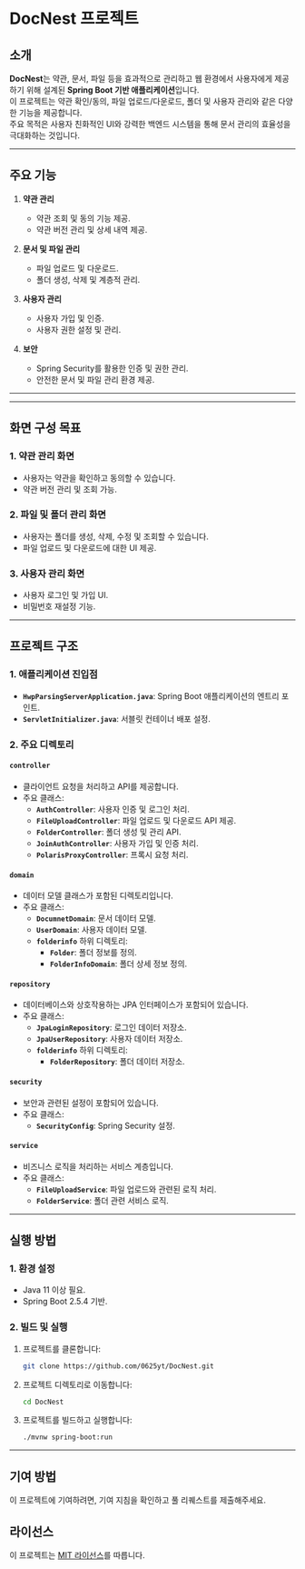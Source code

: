 # DocNest 프로젝트

## 소개
**DocNest**는 약관, 문서, 파일 등을 효과적으로 관리하고 웹 환경에서 사용자에게 제공하기 위해 설계된 **Spring Boot 기반 애플리케이션**입니다.  
이 프로젝트는 약관 확인/동의, 파일 업로드/다운로드, 폴더 및 사용자 관리와 같은 다양한 기능을 제공합니다.  
주요 목적은 사용자 친화적인 UI와 강력한 백엔드 시스템을 통해 문서 관리의 효율성을 극대화하는 것입니다.

---

## 주요 기능
1. **약관 관리**
   - 약관 조회 및 동의 기능 제공.
   - 약관 버전 관리 및 상세 내역 제공.

2. **문서 및 파일 관리**
   - 파일 업로드 및 다운로드.
   - 폴더 생성, 삭제 및 계층적 관리.

3. **사용자 관리**
   - 사용자 가입 및 인증.
   - 사용자 권한 설정 및 관리.

4. **보안**
   - Spring Security를 활용한 인증 및 권한 관리.
   - 안전한 문서 및 파일 관리 환경 제공.

---

---

## 화면 구성 목표
### 1. **약관 관리 화면**
- 사용자는 약관을 확인하고 동의할 수 있습니다.
- 약관 버전 관리 및 조회 가능.

### 2. **파일 및 폴더 관리 화면**
- 사용자는 폴더를 생성, 삭제, 수정 및 조회할 수 있습니다.
- 파일 업로드 및 다운로드에 대한 UI 제공.

### 3. **사용자 관리 화면**
- 사용자 로그인 및 가입 UI.
- 비밀번호 재설정 기능.

---

## 프로젝트 구조
### 1. **애플리케이션 진입점**
- **`HwpParsingServerApplication.java`**: Spring Boot 애플리케이션의 엔트리 포인트.
- **`ServletInitializer.java`**: 서블릿 컨테이너 배포 설정.

### 2. **주요 디렉토리**
#### **`controller`**
- 클라이언트 요청을 처리하고 API를 제공합니다.
- 주요 클래스:
  - **`AuthController`**: 사용자 인증 및 로그인 처리.
  - **`FileUploadController`**: 파일 업로드 및 다운로드 API 제공.
  - **`FolderController`**: 폴더 생성 및 관리 API.
  - **`JoinAuthController`**: 사용자 가입 및 인증 처리.
  - **`PolarisProxyController`**: 프록시 요청 처리.

#### **`domain`**
- 데이터 모델 클래스가 포함된 디렉토리입니다.
- 주요 클래스:
  - **`DocumnetDomain`**: 문서 데이터 모델.
  - **`UserDomain`**: 사용자 데이터 모델.
  - **`folderinfo`** 하위 디렉토리:
    - **`Folder`**: 폴더 정보를 정의.
    - **`FolderInfoDomain`**: 폴더 상세 정보 정의.

#### **`repository`**
- 데이터베이스와 상호작용하는 JPA 인터페이스가 포함되어 있습니다.
- 주요 클래스:
  - **`JpaLoginRepository`**: 로그인 데이터 저장소.
  - **`JpaUserRepository`**: 사용자 데이터 저장소.
  - **`folderinfo`** 하위 디렉토리:
    - **`FolderRepository`**: 폴더 데이터 저장소.

#### **`security`**
- 보안과 관련된 설정이 포함되어 있습니다.
- 주요 클래스:
  - **`SecurityConfig`**: Spring Security 설정.

#### **`service`**
- 비즈니스 로직을 처리하는 서비스 계층입니다.
- 주요 클래스:
  - **`FileUploadService`**: 파일 업로드와 관련된 로직 처리.
  - **`FolderService`**: 폴더 관련 서비스 로직.

---

## 실행 방법
### 1. **환경 설정**
- Java 11 이상 필요.
- Spring Boot 2.5.4 기반.

### 2. **빌드 및 실행**
1. 프로젝트를 클론합니다:
   ```bash
   git clone https://github.com/0625yt/DocNest.git
   ```
2. 프로젝트 디렉토리로 이동합니다:
   ```bash
   cd DocNest
   ```
3. 프로젝트를 빌드하고 실행합니다:
   ```bash
   ./mvnw spring-boot:run
   ```

---

## 기여 방법
이 프로젝트에 기여하려면, 기여 지침을 확인하고 풀 리퀘스트를 제출해주세요.

## 라이선스
이 프로젝트는 [MIT 라이선스](LICENSE)를 따릅니다.

